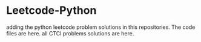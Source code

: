 # Leetcode-Python
adding the python leetcode problem solutions in this repositories. 
The code files are here. 
all CTCI problems solutions are here. 
 
 






















































































































































































































































































































































































































































































































































































































































































































































































































































































































































































































































































































































































































































































































































